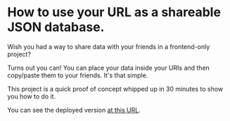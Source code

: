 # How to use your URL as a shareable JSON database.

Wish you had a way to share data with your friends in a frontend-only project?

Turns out you can! You can place your data inside your URIs and then copy/paste them to your friends. It's that simple.

This project is a quick proof of concept whipped up in 30 minutes to show you how to do it.

You can see the deployed version [at this URL](https://monarchwadia.github.io/save-data-in-url/).
